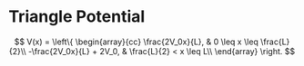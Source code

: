 # Triangle Potential
$$
V(x) = \left\{
\begin{array}{cc}
    \frac{2V_0x}{L}, & 0 \leq x \leq \frac{L}{2}\\
    -\frac{2V_0x}{L} + 2V_0, & \frac{L}{2} < x \leq L\\
\end{array} \right.
$$